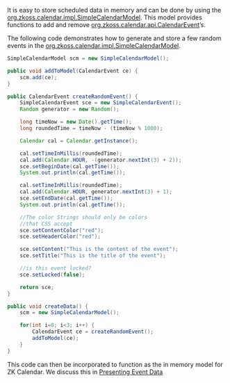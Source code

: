 It is easy to store scheduled data in memory and can be done by using
the [org.zkoss.calendar.impl.SimpleCalendarModel](https://www.zkoss.org/javadoc/latest/zk/org/zkoss/calendar/impl/SimpleCalendarModel.html). This
model provides functions to add and remove
[org.zkoss.calendar.api.CalendarEvent](https://www.zkoss.org/javadoc/latest/zk/org/zkoss/calendar/api/CalendarEvent.html)’s.

The following code demonstrates how to generate and store a few random
events in the
[org.zkoss.calendar.impl.SimpleCalendarModel](https://www.zkoss.org/javadoc/latest/zk/org/zkoss/calendar/impl/SimpleCalendarModel.html).

```java
SimpleCalendarModel scm = new SimpleCalendarModel();

public void addToModel(CalendarEvent ce) {
    scm.add(ce);
}

public CalendarEvent createRandomEvent() {
    SimpleCalendarEvent sce = new SimpleCalendarEvent();
    Random generator = new Random();

    long timeNow = new Date().getTime();
    long roundedTime = timeNow - (timeNow % 1000);

    Calendar cal = Calendar.getInstance();

    cal.setTimeInMillis(roundedTime);
    cal.add(Calendar.HOUR, -(generator.nextInt(3) + 2));
    sce.setBeginDate(cal.getTime());
    System.out.println(cal.getTime());

    cal.setTimeInMillis(roundedTime);
    cal.add(Calendar.HOUR, generator.nextInt(3) + 1);
    sce.setEndDate(cal.getTime());
    System.out.println(cal.getTime());

    //The color Strings should only be colors
    //that CSS accept
    sce.setContentColor("red");
    sce.setHeaderColor("red");

    sce.setContent("This is the content of the event");
    sce.setTitle("This is the title of the event");

    //is this event locked?
    sce.setLocked(false);

    return sce;
}

public void createData() {
    scm = new SimpleCalendarModel();

    for(int i=0; i<3; i++) {
        CalendarEvent ce = createRandomEvent();
        addToModel(ce);
    }
}
```

This code can then be incorporated to function as the in memory model
for ZK Calendar. We discuss this in [ Presenting Event Data]({{site.baseurl}}/zk_calendar_essentials/working_with_2_1/presenting_event_data)
